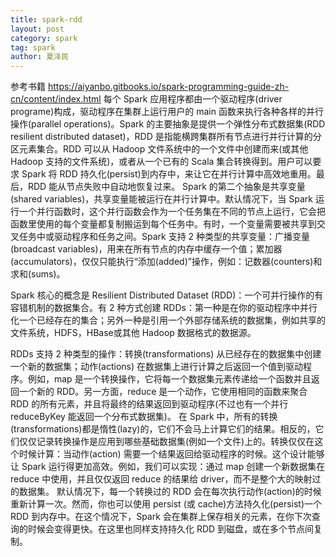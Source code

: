 ```yaml
---
title: spark-rdd
layout: post
category: spark
tag: spark
author: 夏泽民
---
```

<!-- more -->
参考书籍
https://aiyanbo.gitbooks.io/spark-programming-guide-zh-cn/content/index.html
每个 Spark 应用程序都由一个驱动程序(driver programe)构成，驱动程序在集群上运行用户的 main 函数来执行各种各样的并行操作(parallel operations)。Spark 的主要抽象是提供一个弹性分布式数据集(RDD resilient distributed dataset)，RDD 是指能横跨集群所有节点进行并行计算的分区元素集合。RDD 可以从 Hadoop 文件系统中的一个文件中创建而来(或其他 Hadoop 支持的文件系统)，或者从一个已有的 Scala 集合转换得到。用户可以要求 Spark 将 RDD 持久化(persist)到内存中，来让它在并行计算中高效地重用。最后，RDD 能从节点失败中自动地恢复过来。
Spark 的第二个抽象是共享变量(shared variables)，共享变量能被运行在并行计算中。默认情况下，当 Spark 运行一个并行函数时，这个并行函数会作为一个任务集在不同的节点上运行，它会把函数里使用的每个变量都复制搬运到每个任务中。有时，一个变量需要被共享到交叉任务中或驱动程序和任务之间。Spark 支持 2 种类型的共享变量：广播变量(broadcast variables)，用来在所有节点的内存中缓存一个值；累加器(accumulators)，仅仅只能执行“添加(added)”操作，例如：记数器(counters)和求和(sums)。

Spark 核心的概念是 Resilient Distributed Dataset (RDD)：一个可并行操作的有容错机制的数据集合。有 2 种方式创建 RDDs：第一种是在你的驱动程序中并行化一个已经存在的集合；另外一种是引用一个外部存储系统的数据集，例如共享的文件系统，HDFS，HBase或其他 Hadoop 数据格式的数据源。


RDDs 支持 2 种类型的操作：转换(transformations) 从已经存在的数据集中创建一个新的数据集；动作(actions) 在数据集上进行计算之后返回一个值到驱动程序。例如，map 是一个转换操作，它将每一个数据集元素传递给一个函数并且返回一个新的 RDD。另一方面，reduce 是一个动作，它使用相同的函数来聚合 RDD 的所有元素，并且将最终的结果返回到驱动程序(不过也有一个并行 reduceByKey 能返回一个分布式数据集)。
在 Spark 中，所有的转换(transformations)都是惰性(lazy)的，它们不会马上计算它们的结果。相反的，它们仅仅记录转换操作是应用到哪些基础数据集(例如一个文件)上的。转换仅仅在这个时候计算：当动作(action) 需要一个结果返回给驱动程序的时候。这个设计能够让 Spark 运行得更加高效。例如，我们可以实现：通过 map 创建一个新数据集在 reduce 中使用，并且仅仅返回 reduce 的结果给 driver，而不是整个大的映射过的数据集。
默认情况下，每一个转换过的 RDD 会在每次执行动作(action)的时候重新计算一次。然而，你也可以使用 persist (或 cache)方法持久化(persist)一个 RDD 到内存中。在这个情况下，Spark 会在集群上保存相关的元素，在你下次查询的时候会变得更快。在这里也同样支持持久化 RDD 到磁盘，或在多个节点间复制。